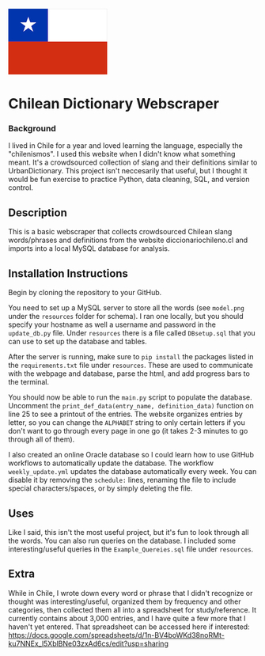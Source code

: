 ![img.png](resources/chilean_flag.png)
# Chilean Dictionary Webscraper
### Background
I lived in Chile for a year and loved learning the language, especially the "chilenismos". 
I used this website when I didn't know what something meant. 
It's a crowdsourced collection of slang and their definitions similar to UrbanDictionary.
This project isn't neccesarily that useful, but I thought it would be fun exercise to practice Python, data cleaning, SQL, and version control.

## Description
This is a basic webscraper that collects crowdsourced Chilean slang words/phrases and definitions from the website diccionariochileno.cl and imports into a local MySQL database for analysis.

## Installation Instructions
Begin by cloning the repository to your GitHub.

You need to set up a MySQL server to store all the words (see `model.png` under the `resources` folder for schema). 
I ran one locally, but you should specify your hostname as well a username and password in the `update_db.py` file. 
Under `resources` there is a file called `DBsetup.sql` that you can use to set up the database and tables.

After the server is running, make sure to `pip install` the packages listed in the `requirements.txt` file under `resources`. 
These are used to communicate with the webpage and database, parse the html, and add progress bars to the terminal.

You should now be able to run the `main.py` script to populate the database. 
Uncomment the `print_def_data(entry_name, definition_data)` function on line 25 to see a printout of the entries. 
The website organizes entries by letter, so you can change the `ALPHABET` string to only certain letters if you don't want to go through every page in one go (it takes 2-3 minutes to go through all of them).

I also created an online Oracle database so I could learn how to use GitHub workflows to automatically update the database.
The workflow `weekly_update.yml` updates the database automatically every week. 
You can disable it by removing the `schedule:` lines, renaming the file to include special characters/spaces, or by simply deleting the file.

## Uses
Like I said, this isn't the most useful project, but it's fun to look through all the words.
You can also run queries on the database. I included some interesting/useful queries in the `Example_Quereies.sql` file under `resources`.

## Extra
While in Chile, I wrote down every word or phrase that I didn't recognize or thought was interesting/useful, organized them by frequency and other categories, then collected them all into a spreadsheet for study/reference.
It currently contains about 3,000 entries, and I have quite a few more that I haven't yet entered. 
That spreadsheet can be accessed here if interested: https://docs.google.com/spreadsheets/d/1n-BV4boWKd38noRMt-ku7NNEx_l5XblBNe03zxAd6cs/edit?usp=sharing
